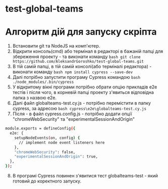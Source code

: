 # test-global-teams

# Алгоритм дій для запуску скріпта

1. Встановити git та NodeJS на комп'ютер.
2. Відкрити консоль(cmd) або термінал в редакторі в бажаній папці для збереження проекту  - та виконати команду ```bash git clone https://github.com/AleksandrGoroshko/test-global-teams.git```
3. В тій самій папці, в тій самій консолі(або терміналі редактора) - виконати команду 
```bash npm install cypress --save-dev```
4. Далі потрібно запустити програму Cypress командою 
```bash ./node_modules/.bin/cypress```
5. У відкритому вікні програми потрібно обрати опцію  прикладів е2е тестів і після чого, в корневій папці проекту з'явиться відповідна папка з назвою е2е.
6. Далі файл globalteams-test.cy.js - потрібно перемістити в папку cypress, за адресою 
```bash cypress\e2e\globalteams-test.cy.js```
7. Після - в файл cypress.config.js - потрібно додати опції "chromeWebSecurity" та "experimentalSessionAndOrigin"
```bash 
module.exports = defineConfig({
  e2e: {
    setupNodeEvents(on, config) {
      // implement node event listeners here
    },
    "chromeWebSecurity": false,
    "experimentalSessionAndOrigin": true,
  },
});
```
8. В програмі Cypress повинен з'явитися тест globalteams-test - який готовий до коректного запуску.
